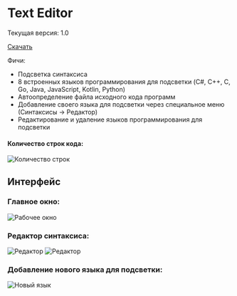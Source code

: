 # Text Editor
Текущая версия: 1.0

[Скачать](https://github.com/Casper133/TextEditor/releases/download/v1.0/TextEditor.exe)

Фичи:
- Подсветка синтаксиса
- 8 встроенных языков программирования для подсветки (C#, C++, C, Go, Java, JavaScript, Kotlin, Python)
- Автоопределение файла исходного кода программ
- Добавление своего языка для подсветки через специальное меню (Синтаксисы -> Редактор)
- Редактирование и удаление языков программирования для подсветки

#### Количество строк кода:
![Количество строк](https://i.imgur.com/NAii0Nc.png)

## Интерфейс

### Главное окно:
![Рабочее окно](https://i.imgur.com/sEcihyC.png)

### Редактор синтаксиса:
![Редактор](https://i.imgur.com/vfHlZ9K.png)
![Редактор](https://i.imgur.com/AIQv1gn.png)

### Добавление нового языка для подсветки:
![Новый язык](https://i.imgur.com/uGt7Q0r.png)
